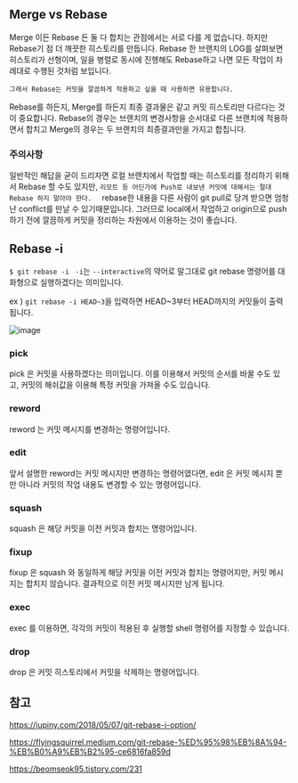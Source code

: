 ## Merge vs Rebase

Merge 이든 Rebase 든 둘 다 합치는 관점에서는 서로 다를 게 없습니다.
하지만 Rebase기 점 더 깨끗한 히스토리를 만듭니다.
Rebase 한 브랜치의 LOG를 살펴보면 히스토리가 선형이며, 일을 병렬로 동시에 진행해도 Rebase하고 나면 모든 작업이 차례대로 수행된 것처럼 보입니다.

`그래서 Rebase는 커밋을 깔끔하게 적용하고 싶을 때 사용하면 유용합니다.`

Rebase를 하든지, Merge를 하든지 최종 결과물은 같고 커밋 히스토리만 다르다는 것이 중요합니다.
Rebase의 경우는 브랜치의 변경사항을 순서대로 다른 브랜치에 적용하면서 합치고 Merge의 경우는 두 브랜치의 최종결과만을 가지고 합칩니다.

### 주의사항

일반적인 해답을 굳이 드리자면 로컬 브랜치에서 작업할 때는 히스토리를 정리하기 위해서 Rebase 할 수도 있지만, 
`리모트 등 어딘가에 Push로 내보낸 커밋에 대해서는 절대 Rebase 하지 말아야 한다.  `
rebase한 내용을 다른 사람이 git pull로 당겨 받으면 엄청난 conflict를 만날 수 있기때문입니다. 
그러므로 local에서 작업하고 origin으로 push하기 전에 깔끔하게 커밋을 정리하는 차원에서 이용하는 것이 좋습니다.


## Rebase -i

`$ git rebase -i `
`-i`는 `--interactive`의 약어로 말그대로 git rebase 명령어를 대화형으로 실행하겠다는 의미입니다.



ex ) `git rebase -i HEAD~3`을 입력하면 HEAD~3부터 HEAD까지의 커밋들이 출력됩니다. 

![image](https://user-images.githubusercontent.com/46394672/113536369-eaed5e80-9610-11eb-9527-ff389910a2e4.png)


### pick
pick 은 커밋을 사용하겠다는 의미입니다. 이를 이용해서 커밋의 순서를 바꿀 수도 있고, 커밋의 해쉬값을 이용해 특정 커밋을 가져올 수도 있습니다.

### reword
reword 는 커밋 메시지를 변경하는 명령어입니다.

### edit
앞서 설명한 reword는 커밋 메시지만 변경하는 명령어였다면, edit 은 커밋 메시지 뿐만 아니라 커밋의 작업 내용도 변경할 수 있는 명령어입니다.

### squash
squash 은 해당 커밋을 이전 커밋과 합치는 명령어입니다.

### fixup
fixup 은 squash 와 동일하게 해당 커밋을 이전 커밋과 합치는 명령어지만, 커밋 메시지는 합치지 않습니다. 결과적으로 이전 커밋 메시지만 남게 됩니다.

### exec
exec 를 이용하면, 각각의 커밋이 적용된 후 실행할 shell 명령어를 지정할 수 있습니다.

### drop
drop 은 커밋 히스토리에서 커밋을 삭제하는 명령어입니다.



참고
------------
https://jupiny.com/2018/05/07/git-rebase-i-option/

https://flyingsquirrel.medium.com/git-rebase-%ED%95%98%EB%8A%94-%EB%B0%A9%EB%B2%95-ce6816fa859d

https://beomseok95.tistory.com/231

